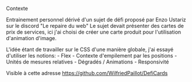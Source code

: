 Contexte

Entrainement personnel dérivé d'un sujet de défi proposé par Enzo Ustariz sur le discord "Le repaire du web"
Le sujet devait présenter des cartes de prix de services, ici j'ai choisi de créer une carte produit pour l'utilisation d'animation d'image.

L'idée étant de travailler sur le CSS d'une manière globale, j'ai essayé d'utiliser les notions:
    - Flex
    - Contexte d'empilement par les positions
    - Unités de mesures relatives
    - Dégradés / Animations 
    - Responsivité 

Visible à cette adresse
https://github.com/WilfriedPaillot/DefiCards